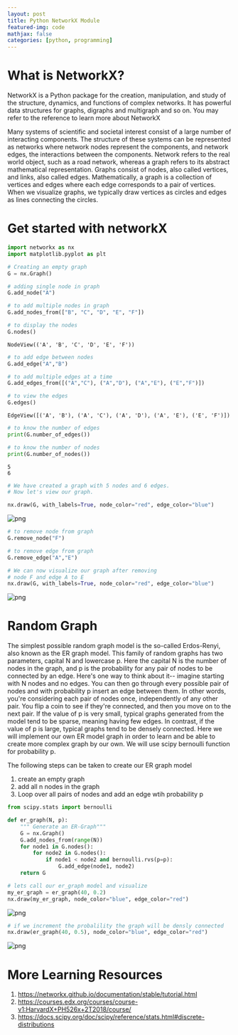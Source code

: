 ```yaml
---
layout: post
title: Python NetworkX Module
featured-img: code
mathjax: false
categories: [python, programming]
---
```


# What is NetworkX?
NetworkX is a Python package for the creation, manipulation, and study of the structure, dynamics, and functions of complex networks. It has powerful data structures for graphs, digraphs and multigraph and so on. You may refer to the reference to learn more about NetworkX

Many systems of scientific and societal interest
consist of a large number of interacting components.
The structure of these systems can be represented
as networks where network nodes represent the components,
and network edges, the interactions between the components.
Network refers to the real world object, such as a road
network, whereas a graph refers to its abstract mathematical representation.
Graphs consist of nodes, also called vertices, and links, also called edges.
Mathematically, a graph is a collection of vertices and edges
where each edge corresponds to a pair of vertices.
When we visualize graphs, we typically draw vertices as circles and edges
as lines connecting the circles.



# Get started with networkX 


```python
import networkx as nx
import matplotlib.pyplot as plt

# Creating an empty graph
G = nx.Graph()

# adding single node in graph
G.add_node("A")

# to add multiple nodes in graph
G.add_nodes_from(["B", "C", "D", "E", "F"])

# to display the nodes
G.nodes()
```




    NodeView(('A', 'B', 'C', 'D', 'E', 'F'))




```python
# to add edge between nodes
G.add_edge("A","B")

# to add multiple edges at a time
G.add_edges_from([("A","C"), ("A","D"), ("A","E"), ("E","F")])

# to view the edges
G.edges()
```




    EdgeView([('A', 'B'), ('A', 'C'), ('A', 'D'), ('A', 'E'), ('E', 'F')])




```python
# to know the number of edges
print(G.number_of_edges())

# to know the number of nodes
print(G.number_of_nodes())
```

    5
    6
    


```python
# We have created a graph with 5 nodes and 6 edges.
# Now let's view our graph.

nx.draw(G, with_labels=True, node_color="red", edge_color="blue")
```


![png](/assets/images/networkx/output_6_0.png)



```python
# to remove node from graph
G.remove_node("F")

# to remove edge from graph
G.remove_edge("A","E")
```


```python
# We can now visualize our graph after removing
# node F and edge A to E
nx.draw(G, with_labels=True, node_color="red", edge_color="blue")
```


![png](/assets/images/networkx/output_8_0.png)


# Random Graph
The simplest possible random graph model is the so-called Erdos-Renyi,
also known as the ER graph model.
This family of random graphs has two parameters, capital N and lowercase p.
Here the capital N is the number of nodes in the graph,
and p is the probability for any pair of nodes to be connected by an edge.
Here's one way to think about it-- imagine
starting with N nodes and no edges.
You can then go through every possible pair of nodes and with probability p
insert an edge between them.
In other words, you're considering each pair of nodes
once, independently of any other pair.
You flip a coin to see if they're connected,
and then you move on to the next pair.
If the value of p is very small, typical graphs generated from the model
tend to be sparse, meaning having few edges.
In contrast, if the value of p is large, typical graphs
tend to be densely connected.
Here we will implement our own ER model graph in order to learn and be able to create more complex graph by our own.
We will use scipy bernoulli function for probability p.

The following steps can be taken to create our ER graph model
1. create an empty graph
2. add all n nodes in the graph
3. Loop over all pairs of nodes and add an edge wtih probability p


```python
from scipy.stats import bernoulli
```


```python
def er_graph(N, p):
    """ Generate an ER-Graph"""
    G = nx.Graph()
    G.add_nodes_from(range(N))
    for node1 in G.nodes():
        for node2 in G.nodes():
            if node1 < node2 and bernoulli.rvs(p=p):
                G.add_edge(node1, node2)
    return G
```


```python
# lets call our er_graph model and visualize
my_er_graph = er_graph(40, 0.2)
nx.draw(my_er_graph, node_color="blue", edge_color="red")
```


![png](/assets/images/networkx/output_12_0.png)



```python
# if we increment the probalility the graph will be densly connected
nx.draw(er_graph(40, 0.5), node_color="blue", edge_color="red")
```


![png](/assets/images/networkx/output_13_0.png)


# More Learning Resources
1. https://networkx.github.io/documentation/stable/tutorial.html
2. https://courses.edx.org/courses/course-v1:HarvardX+PH526x+2T2018/course/
3. https://docs.scipy.org/doc/scipy/reference/stats.html#discrete-distributions
